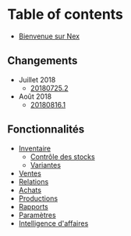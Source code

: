 # Table of contents

* [Bienvenue sur Nex](README.md)

## Changements

* Juillet 2018
    * [20180725.2](changelogs/20180725.2.md)
* Août 2018    
    * [20180816.1](changelogs/20180816.1.md)

## Fonctionnalités

* [Inventaire](features/inventory.md)
    * [Contrôle des stocks](features/inventory/stock-control.md)
    * [Variantes](features/inventory/variants.md)
* [Ventes](features/sales.md)
* [Relations](features/relations.md)
* [Achats](features/purchasing.md)
* [Productions](features/production.md)
* [Rapports](features/reporting.md)
* [Paramètres](features/settings.md)
* [Intelligence d'affaires](features/business-wise.md)


